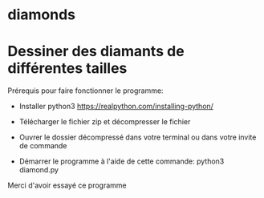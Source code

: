 # diamonds

# Dessiner des diamants de différentes tailles 



Prérequis pour faire fonctionner le programme:

- Installer python3 https://realpython.com/installing-python/

- Télécharger le fichier zip et décompresser le fichier

- Ouvrer le dossier décompressé dans votre terminal ou dans votre invite de commande

- Démarrer le programme à l'aide de cette commande: python3 diamond.py

Merci d'avoir essayé ce programme